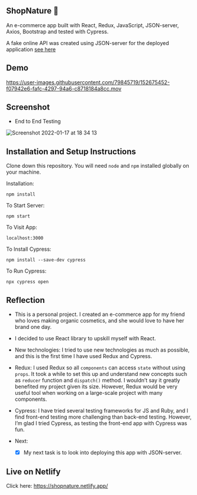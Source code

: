 ## ShopNature 🌿

An e-commerce app built with React, Redux, JavaScript, JSON-server, Axios, Bootstrap and tested with Cypress.

A fake online API was created using JSON-server for the deployed application [see here](https://github.com/jen0828/db)

## Demo

https://user-images.githubusercontent.com/79845719/152675452-f07942e6-fafc-4297-94a6-c8718184a8cc.mov


## Screenshot

* End to End Testing

![Screenshot 2022-01-17 at 18 34 13](https://user-images.githubusercontent.com/79845719/149985442-80692f86-f5d3-41fc-a9f3-b71cc08e3aa7.png)



## Installation and Setup Instructions


Clone down this repository. You will need `node` and `npm` installed globally on your machine.  

Installation:

`npm install`  

To Start Server:

`npm start`  

To Visit App:

`localhost:3000`

To Install Cypress: 

`npm install --save-dev cypress`

To Run Cypress: 

`npx cypress open` 

## Reflection

 * This is a personal project. I created an e-commerce app for my friend who loves making organic cosmetics, and she would love to have her brand one day.

* I decided to use React library to upskill myself with React.

* New technologies: I tried to use new technologies as much as possible, and this is the first time I have used Redux and Cypress.

* Redux: I used Redux so all `components` can access `state` without using `props`. It took a while to set this up and understand new concepts such as `reducer` function and `dispatch()` method. I wouldn’t say it greatly benefited my project given its size. However, Redux would be very useful tool when working on a large-scale project with many components.

* Cypress: I have tried several testing frameworks for JS and Ruby, and I find front-end testing more challenging than back-end testing. However, I’m glad I tried Cypress, as testing the front-end app with Cypress was fun.

* Next: 

  - [x] My next task is to look into deploying this app with JSON-server.

## Live on Netlify

Click here: https://shopnature.netlify.app/